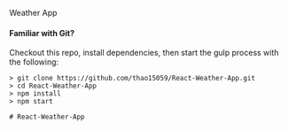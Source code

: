 Weather App

#### Familiar with Git?
Checkout this repo, install dependencies, then start the gulp process with the following:

```
> git clone https://github.com/thao15059/React-Weather-App.git
> cd React-Weather-App
> npm install
> npm start

# React-Weather-App
